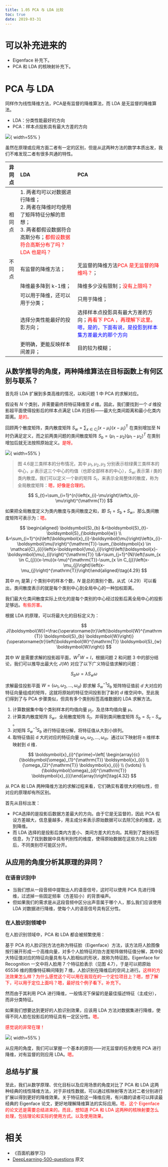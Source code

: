 ```yaml
---
title: 1.05 PCA 与 LDA 比较
toc: true
date: 2019-03-31
---
```

# 可以补充进来的

- Eigenface 补充下。
- PCA 和 LDA 的核映射补充下。

# PCA 与 LDA


同样作为线性降维方法，PCA是有监督的降维算法，而 LDA 是无监督的降维算法。



- LDA：分类性能最好的方向
- PCA：样本点投影具有最大方差的方向


![](http://images.iterate.site/blog/image/180728/d4CH9ikjH6.png?imageslim){ width=55% }

虽然在原理或应用方面二者有一定的区别，但是从这两种方法的数学本质出发，我们不难发现二者有很多共通的特性。



| 异同点 | LDA                                                                                                                 | PCA                                |
|:------:|:------------------------------------------------------------------------------------------------------------------- |:---------------------------------- |
| 相同点 | 1. 两者均可以对数据进行降维；<br />2. 两者在降维时均使用了矩阵特征分解的思想；<br />3. 两者都假设数据符合高斯分布；<span style="color:red;">都假设数据符合高斯分布了吗？LDA 也是吗？</span> |                                    |
| 不同点 | 有监督的降维方法；                                                                                                  | 无监督的降维方法<span style="color:red;">PCA 是无监督的降维吗？</span>；                 |
|        | 降维最多降到 k-1维；                                                                                                 | 降维多少没有限制；<span style="color:red;">没有上限吗？</span>                 |
|        | 可以用于降维，还可以用于分类；                                                                                    | 只用于降维；                       |
|        | 选择分类性能最好的投影方向；                                                                                        | 选择样本点投影具有最大方差的方向；<span style="color:red;">再看下 PCA ，再理解下这里。</span><span style="color:blue;">嗯，是的，下面有说，是投影到样本集方差最大的那个方向</span> |
|        | 更明确，更能反映样本间差异；                                                                                        | 目的较为模糊；                     |




## 从数学推导的角度，两种降维算法在目标函数上有何区别与联系？

首先将 LDA 扩展到多类高维的情况，以和问题 1 中 PCA 的求解对应。

假设有 $N$ 个类别，并需要最终将特征降维至 $d$ 维。因此，我们要找到一个 $d$ 维投影超平面使得投影后的样本点满足 LDA 的目标——最大化类间距离和最小化类内距离。<span style="color:red;">是的。</span>


回顾两个散度矩阵，类内散度矩阵 $S_{w}=\sum_{x \in C_{i}}\left(x-\mu_{i}\right)\left(x-\mu_{i}\right)^{\mathrm{T}}$ 在类别增加至 N 时仍满足定义，而之前两类问题的类间散度矩阵 $S_{b}=\left(\mu_{1}-\mu_{2}\right)\left(\mu_{1}-\mu_{2}\right)^{T}$ 在类别增加后就无法按照原始定义。<span style="color:red;">是呀。</span>

![](http://images.iterate.site/blog/image/20190331/02AccSmufaWG.png?imageslim){ width=55% }

> 图 4.6是三类样本的分布情况，其中 $\mu_1,\mu_2,\mu_3$ 分别表示棕绿黄三类样本的中心，$\mu$ 表示这三个中心的均值（也即全部样本的中心），$S_{wi}$ 表示第 $i$ 类的类内散度。我们可以定义一个新的矩阵 $S_t$，来表示全局整体的散度，称为全局散度矩阵：<span style="color:red;">嗯，好像是合理的。</span>

$$
S_{t}=\sum_{i=1}^{n}\left(x_{i}-\mu\right)\left(x_{i}-\mu\right)^{\mathrm{T}}
$$

如果把全局散度定义为类内散度与类间散度之和，即 $S_t=S_b+S_w$，那么类间散度矩阵可表示为：<span style="color:red;">嗯。</span>


$$
\begin{aligned} \boldsymbol{S}_{b} &=\boldsymbol{S}_{t}-\boldsymbol{S}_{\boldsymbol{w}} \\ &=\sum_{i=1}^{n}\left(\boldsymbol{x}_{i}-\boldsymbol{\mu}\right)\left(x_{i}-\boldsymbol{\mu}\right)^{\mathrm{T}}-\sum_{\boldsymbol{x} \in \mathcal{C}_{i}}\left(x-\boldsymbol{\mu}_{i}\right)\left(\boldsymbol{x}-\boldsymbol{\mu}_{i}\right)^{\mathrm{T}} \\&=\sum_{j=1}^{N}\left(\sum_{x \in C_{j}}(x-\mu)(x-\mu)^{\mathrm{T}}-\sum_{x \in C_{j}}\left(x-\mu_{j}\right)\left(x-\mu_{j}\right)^{\mathrm{T}}\right)\end{aligned}\tag{4.29}
$$

其中 $m_j$ 是第 $j$ 个类别中的样本个数，$N$ 是总的类别个数。从式（4.29）可以看出，类间散度表示的就是每个类别中心到全局中心的一种加权距离。

我们最大化类间散度实际上优化的是每个类别的中心经过投影后离全局中心的投影足够远。<span style="color:red;">有些厉害。</span>

根据 LDA 的原理，可以将最大化的目标定义为：

$$
J(\boldsymbol{W})=\frac{\operatorname{tr}\left(\boldsymbol{W}^{\mathrm{T}} \boldsymbol{S}_{b} \boldsymbol{W}\right)}{\operatorname{tr}\left(\boldsymbol{W}^{\mathrm{T}} \boldsymbol{S}_{w} \boldsymbol{W}\right)}
$$


其中 $W$ 是需要求解的投影超平面，$W^TW=I$，根据问题 2 和问题 3 中的部分结论，我们可以推导出最大化 $J(W)$ 对应了以下广义特征值求解的问题：

$$
S_{b} \omega=\lambda S_{w} \omega
$$


求解最佳投影平面 $W=\{\omega_1,\omega_2,...,\omega_d\}$ 即求解 $S_w^{-1}S_b$ 矩阵特征值前 $d$ 大对应的特征向量组成的矩阵，这就将原始的特征空间投影到了新的 $d$ 维空间中。至此我们得到了与 PCA 步骤类似，但具有多个类别标签高维数据的 LDA 求解方法。

1. 计算数据集中每个类别样本的均值向量 $μ_j$，及总体均值向量 $μ$。
2. 计算类内散度矩阵 $S_w$，全局散度矩阵 $S_t$，并得到类间散度矩阵 $S_b=S_t-S_w$ 。
3. 对矩阵 $S_w^{-1}S_b$ 进行特征值分解，将特征值从大到小排列。
4. 取特征值前 d 大的对应的特征向量 $\omega_1,\omega_2,...,\omega_d$，通过以下映射将 n 维样本映射到 d 维．

$$
\boldsymbol{x}_{i}^{\prime}=\left[ \begin{array}{c}{\boldsymbol{\omega}_{1}^{\mathrm{T}} \boldsymbol{x}_{i}} \\ {\omega_{2}^{\mathrm{T}} \boldsymbol{x}_{i}} \\ {\vdots} \\ {\boldsymbol{\omega}_{d}^{\mathrm{T}} \boldsymbol{x}_{i}}\end{array}\right]\tag{4.32}
$$




从 PCA 和 LDA 两种降维方法的求解过程来看，它们确实有着很大的相似性，但对应的原理却有所区别。


首先从目标出发：

- PCA选择的是投影后数据方差最大的方向。由于它是无监督的，因此 PCA 假设方差越大，信息量越多，用主成分来表示原始数据可以去除冗余的维度，达到降维。
- 而 LDA 选择的是投影后类内方差小、类间方差大的方向。其用到了类别标签信息，为了找到数据中具有判别性的维度，使得原始数据在这些方向上投影后，不同类别尽可能区分开。


## 从应用的角度分析其原理的异同？


### 在语音识别中

- 当我们想从一段音频中提取出人的语音信号，这时可以使用 PCA 先进行降维，过滤掉一些固定频率（方差较小）的背景噪声。
- 但如果我们的需求是从这段音频中区分出声音属于哪个人，那么我们应该使用 LDA 对数据进行降维，使每个人的语音信号具有区分性。

### 在人脸识别领域中

在人脸识别领域中，PCA 和 LDA 都会被频繁使用：

基于 PCA 的人脸识别方法也称为特征脸（Eigenface）方法，该方法将人脸图像按行展开形成一个高维向量，对多个人脸特征的协方差矩阵做特征值分解，其中较大特征值对应的特征向量具有与人脸相似的形状，故称为特征脸。Eigenface for Recognition 一文中将人脸用 7 个特征脸表示（见图 4.7），于是可以把原始 65536 维的图像特征瞬间降到 7 维，人脸识别在降维后的空间上进行。<span style="color:red;">这样的方法效果怎么样？为什么感觉这个可以用在我现在的一个定位项目上？嗯，想了解下，可以用于定位上面吗？嗯，最好找个例子看下。补充下。</span>


然而由于其利用 PCA 进行降维，一般情况下保留的是最佳描述特征（主成分），而非分类特征。

如果我们想要达到更好的人脸识别效果，应该用 LDA 方法对数据集进行降维，使得不同人脸在投影后的特征具有一定区分性。<span style="color:red;">嗯。</span>

<span style="color:red;">感觉说的非常在理！</span>

![](http://images.iterate.site/blog/image/20190331/5u720hSA0SHS.png?imageslim){ width=55% }


从应用的角度，我们可以掌握一个基本的原则——对无监督的任务使用 PCA 进行降维，对有监督的则应用 LDA。<span style="color:red;">嗯。</span>

## 总结与扩展

至此，我们从数学原理、优化目标以及应用场景的角度对比了 PCA 和 LDA 这两种经典的线性降维方法，对于非线性数据，可以通过核映射等方法对二者分别进行扩展以得到更好的降维效果。关于特征脸这一降维应用，有兴趣的读者可以拜读最经典的 Eigenface 论文，更好地理解降维算法的实际应用。<span style="color:red;">嗯，这个 Eigenface 的论文还是需要总结进来的。而且，想知道 PCA 和 LDA 这两种的核映射要怎么处理，包括理论和实际的使用方式。以及使用效果。</span>


# 相关

- 《百面机器学习》
- [DeepLearning-500-questions](https://github.com/scutan90/DeepLearning-500-questions) 原文
